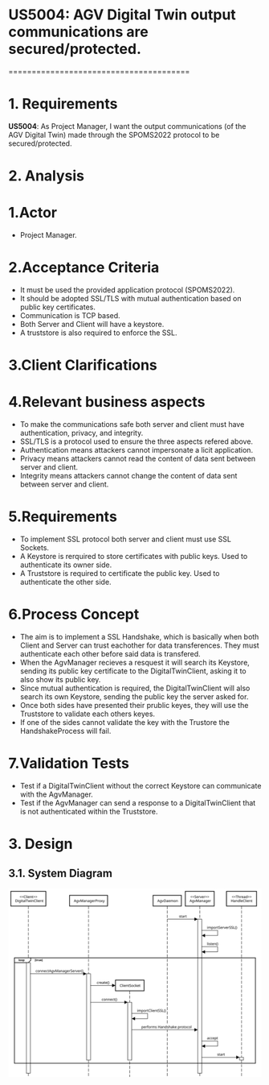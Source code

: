 # US5004: AGV Digital Twin output communications are secured/protected.
=======================================

# 1. Requirements

**US5004**: 
As Project Manager, I want the output communications  (of the AGV Digital Twin) made through the SPOMS2022 protocol to be secured/protected.

# 2. Analysis

# 1.Actor #
* Project Manager.

# 2.Acceptance Criteria #
* It must be used the provided application protocol (SPOMS2022).
* It should be adopted SSL/TLS with mutual authentication based on public key certificates.
* Communication is TCP based.
* Both Server and Client will have a keystore.
* A truststore is also required to enforce the SSL.

# 3.Client Clarifications

# 4.Relevant business aspects
* To make the communications safe both server and client must have authentication, privacy, and integrity.
* SSL/TLS is a protocol used to ensure the three aspects refered above.
* Authentication means attackers cannot impersonate a licit application.
* Privacy means attackers cannot read the content of data sent between server and client.
* Integrity means attackers cannot change the content of data sent between server and client.

# 5.Requirements
* To implement SSL protocol both server and client must use SSL Sockets.
* A Keystore is rerquired to store certificates with public keys. Used to authenticate its owner side.
* A Truststore is required to certificate the public key. Used to authenticate the other side.

# 6.Process Concept
* The aim is to implement a SSL Handshake, which is basically when both Client and Server
can trust eachother for data transferences. They must authenticate each other before said data is transfered.
* When the AgvManager recieves a resquest it will search its Keystore, 
sending its public key certificate to the DigitalTwinClient, asking it to also show its public key.
* Since mutual authentication is required, the DigitalTwinClient will also
search its own Keystore, sending the public key the server asked for.
* Once both sides have presented their prublic keyes, they will use the Truststore
to validate each others keyes.
* If one of the sides cannot validate the key with the Trustore the HandshakeProcess will fail.

# 7.Validation Tests
* Test if a DigitalTwinClient without the correct Keystore can communicate with the AgvManager.
* Test if the AgvManager can send a response to a DigitalTwinClient that is not authenticated within the Truststore.


# 3. Design

## 3.1. System Diagram

![SD.svg](SD.svg)